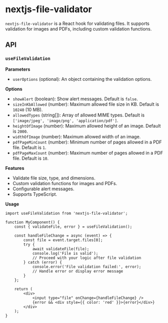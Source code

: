 # nextjs-file-validator

`nextjs-file-validator` is a React hook for validating files. It supports validation for images and PDFs, including custom validation functions.

## API

### `useFileValidation`

**Parameters**

- `userOptions` (optional): An object containing the validation options.

**Options**

- `showAlert` (boolean): Show alert messages. Default is `false`.
- `sizeInKbAllowed` (number): Maximum allowed file size in KB. Default is `10240` (10 MB).
- `allowedTypes` (string[]): Array of allowed MIME types. Default is `['image/jpeg', 'image/png', 'application/pdf']`.
- `heightOfImage` (number): Maximum allowed height of an image. Default is `2000`.
- `widthOfImage` (number): Maximum allowed width of an image.
- `pdfPageMinCount` (number): Minimum number of pages allowed in a PDF file. Default is `1`.
- `pdfPageMaxCount` (number): Maximum number of pages allowed in a PDF file. Default is `10`.

**Features**

- Validate file size, type, and dimensions.
- Custom validation functions for images and PDFs.
- Configurable alert messages.
- Supports TypeScript.

**Usage**

```tsx
import useFileValidation from 'nextjs-file-validator';

function MyComponent() {
    const { validateFile, error } = useFileValidation();

    const handleFileChange = async (event) => {
        const file = event.target.files[0];
        try {
            await validateFile(file);
            console.log('File is valid');
            // Proceed with your logic after file validation
        } catch (error) {
            console.error('File validation failed:', error);
            // Handle error or display error message
        }
    };

    return (
        <div>
            <input type="file" onChange={handleFileChange} />
            {error && <div style={{ color: 'red' }}>{error}</div>}
        </div>
    );
}

